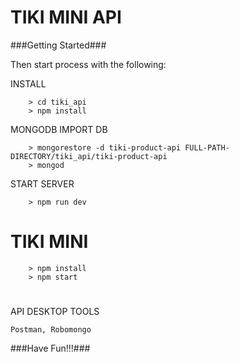 # TIKI MINI API

###Getting Started###

Then start process with the following:


INSTALL
```
    > cd tiki_api
    > npm install
```

MONGODB IMPORT DB
```
	> mongorestore -d tiki-product-api FULL-PATH-DIRECTORY/tiki_api/tiki-product-api
	> mongod

```

START SERVER
```
	> npm run dev
```


# TIKI MINI


```
	> npm install
	> npm start
```

#

API DESKTOP TOOLS
```
Postman, Robomongo

```

###Have Fun!!!###
